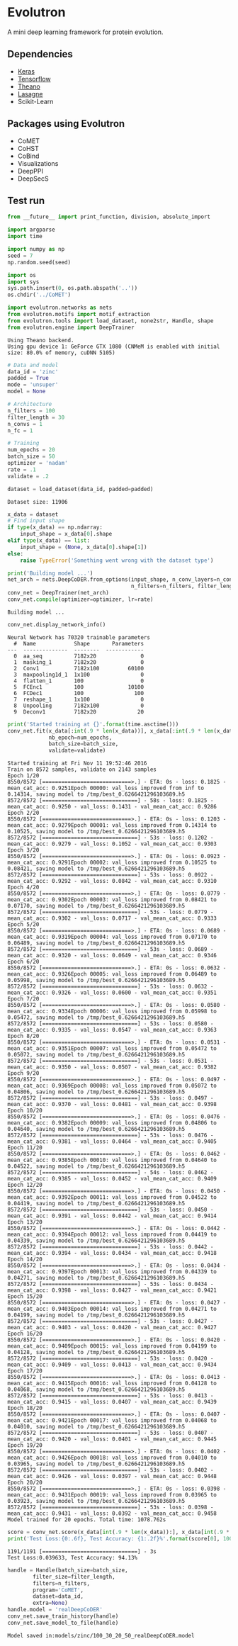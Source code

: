 Evolutron
=========
A mini deep learning framework for protein evolution.

## Dependencies
* [Keras](https://github.com/fchollet/keras)
* [Tensorflow](https://github.com/tensorflow/)
* [Theano](https://github.com/Theano/Theano)
* [Lasagne](https://github.com/Lasagne/Lasagne)
* Scikit-Learn


## Packages using Evolutron

* CoMET
* CoHST
* CoBind
* Visualizations
* DeepPPI
* DeepSecS


## Test run



```python
from __future__ import print_function, division, absolute_import

import argparse
import time

import numpy as np
seed = 7
np.random.seed(seed)

import os
import sys
sys.path.insert(0, os.path.abspath('..'))
os.chdir('../CoMET')

import evolutron.networks as nets
from evolutron.motifs import motif_extraction
from evolutron.tools import load_dataset, none2str, Handle, shape
from evolutron.engine import DeepTrainer
```

    Using Theano backend.
    Using gpu device 1: GeForce GTX 1080 (CNMeM is enabled with initial size: 80.0% of memory, cuDNN 5105)



```python
# Data and model
data_id = 'zinc'
padded = True
mode = 'unsuper'
model = None

# Architecture
n_filters = 100
filter_length = 30
n_convs = 1
n_fc = 1

# Training
num_epochs = 20
batch_size = 50
optimizer = 'nadam'
rate = .1
validate = .2
```


```python
dataset = load_dataset(data_id, padded=padded)
```

    Dataset size: 11906



```python
x_data = dataset
# Find input shape
if type(x_data) == np.ndarray:
    input_shape = x_data[0].shape
elif type(x_data) == list:
    input_shape = (None, x_data[0].shape[1])
else:
    raise TypeError('Something went wrong with the dataset type')
```


```python
print('Building model ...')
net_arch = nets.DeepCoDER.from_options(input_shape, n_conv_layers=n_convs, n_fc_layers=n_fc,
                                       n_filters=n_filters, filter_length=filter_length)
conv_net = DeepTrainer(net_arch)
conv_net.compile(optimizer=optimizer, lr=rate)
```

    Building model ...



```python
conv_net.display_network_info()
```

    Neural Network has 70320 trainable parameters
      #  Name            Shape       Parameters
    ---  --------------  --------  ------------
      0  aa_seq          7182x20              0
      1  masking_1       7182x20              0
      2  Conv1           7182x100         60100
      3  maxpooling1d_1  1x100                0
      4  flatten_1       100                  0
      5  FCEnc1          100              10100
      6  FCDec1          100                100
      7  reshape_1       1x100                0
      8  Unpooling       7182x100             0
      9  Deconv1         7182x20             20



```python
print('Started training at {}'.format(time.asctime()))
conv_net.fit(x_data[:int(.9 * len(x_data))], x_data[:int(.9 * len(x_data))],
             nb_epoch=num_epochs,
             batch_size=batch_size,
             validate=validate)
```

    Started training at Fri Nov 11 19:52:46 2016
    Train on 8572 samples, validate on 2143 samples
    Epoch 1/20
    8550/8572 [============================>.] - ETA: 0s - loss: 0.1825 - mean_cat_acc: 0.9251Epoch 00000: val_loss improved from inf to 0.14314, saving model to /tmp/best_0.6266421296103689.h5
    8572/8572 [==============================] - 58s - loss: 0.1825 - mean_cat_acc: 0.9250 - val_loss: 0.1431 - val_mean_cat_acc: 0.9286
    Epoch 2/20
    8550/8572 [============================>.] - ETA: 0s - loss: 0.1203 - mean_cat_acc: 0.9279Epoch 00001: val_loss improved from 0.14314 to 0.10525, saving model to /tmp/best_0.6266421296103689.h5
    8572/8572 [==============================] - 53s - loss: 0.1202 - mean_cat_acc: 0.9279 - val_loss: 0.1052 - val_mean_cat_acc: 0.9303
    Epoch 3/20
    8550/8572 [============================>.] - ETA: 0s - loss: 0.0923 - mean_cat_acc: 0.9291Epoch 00002: val_loss improved from 0.10525 to 0.08421, saving model to /tmp/best_0.6266421296103689.h5
    8572/8572 [==============================] - 53s - loss: 0.0922 - mean_cat_acc: 0.9292 - val_loss: 0.0842 - val_mean_cat_acc: 0.9310
    Epoch 4/20
    8550/8572 [============================>.] - ETA: 0s - loss: 0.0779 - mean_cat_acc: 0.9302Epoch 00003: val_loss improved from 0.08421 to 0.07170, saving model to /tmp/best_0.6266421296103689.h5
    8572/8572 [==============================] - 53s - loss: 0.0779 - mean_cat_acc: 0.9302 - val_loss: 0.0717 - val_mean_cat_acc: 0.9333
    Epoch 5/20
    8550/8572 [============================>.] - ETA: 0s - loss: 0.0689 - mean_cat_acc: 0.9319Epoch 00004: val_loss improved from 0.07170 to 0.06489, saving model to /tmp/best_0.6266421296103689.h5
    8572/8572 [==============================] - 53s - loss: 0.0689 - mean_cat_acc: 0.9320 - val_loss: 0.0649 - val_mean_cat_acc: 0.9346
    Epoch 6/20
    8550/8572 [============================>.] - ETA: 0s - loss: 0.0632 - mean_cat_acc: 0.9326Epoch 00005: val_loss improved from 0.06489 to 0.05998, saving model to /tmp/best_0.6266421296103689.h5
    8572/8572 [==============================] - 53s - loss: 0.0632 - mean_cat_acc: 0.9326 - val_loss: 0.0600 - val_mean_cat_acc: 0.9351
    Epoch 7/20
    8550/8572 [============================>.] - ETA: 0s - loss: 0.0580 - mean_cat_acc: 0.9334Epoch 00006: val_loss improved from 0.05998 to 0.05472, saving model to /tmp/best_0.6266421296103689.h5
    8572/8572 [==============================] - 53s - loss: 0.0580 - mean_cat_acc: 0.9335 - val_loss: 0.0547 - val_mean_cat_acc: 0.9363
    Epoch 8/20
    8550/8572 [============================>.] - ETA: 0s - loss: 0.0531 - mean_cat_acc: 0.9351Epoch 00007: val_loss improved from 0.05472 to 0.05072, saving model to /tmp/best_0.6266421296103689.h5
    8572/8572 [==============================] - 53s - loss: 0.0531 - mean_cat_acc: 0.9350 - val_loss: 0.0507 - val_mean_cat_acc: 0.9382
    Epoch 9/20
    8550/8572 [============================>.] - ETA: 0s - loss: 0.0497 - mean_cat_acc: 0.9369Epoch 00008: val_loss improved from 0.05072 to 0.04806, saving model to /tmp/best_0.6266421296103689.h5
    8572/8572 [==============================] - 53s - loss: 0.0497 - mean_cat_acc: 0.9370 - val_loss: 0.0481 - val_mean_cat_acc: 0.9398
    Epoch 10/20
    8550/8572 [============================>.] - ETA: 0s - loss: 0.0476 - mean_cat_acc: 0.9382Epoch 00009: val_loss improved from 0.04806 to 0.04640, saving model to /tmp/best_0.6266421296103689.h5
    8572/8572 [==============================] - 53s - loss: 0.0476 - mean_cat_acc: 0.9381 - val_loss: 0.0464 - val_mean_cat_acc: 0.9405
    Epoch 11/20
    8550/8572 [============================>.] - ETA: 0s - loss: 0.0462 - mean_cat_acc: 0.9385Epoch 00010: val_loss improved from 0.04640 to 0.04522, saving model to /tmp/best_0.6266421296103689.h5
    8572/8572 [==============================] - 54s - loss: 0.0462 - mean_cat_acc: 0.9385 - val_loss: 0.0452 - val_mean_cat_acc: 0.9409
    Epoch 12/20
    8550/8572 [============================>.] - ETA: 0s - loss: 0.0450 - mean_cat_acc: 0.9392Epoch 00011: val_loss improved from 0.04522 to 0.04419, saving model to /tmp/best_0.6266421296103689.h5
    8572/8572 [==============================] - 53s - loss: 0.0450 - mean_cat_acc: 0.9391 - val_loss: 0.0442 - val_mean_cat_acc: 0.9414
    Epoch 13/20
    8550/8572 [============================>.] - ETA: 0s - loss: 0.0442 - mean_cat_acc: 0.9394Epoch 00012: val_loss improved from 0.04419 to 0.04339, saving model to /tmp/best_0.6266421296103689.h5
    8572/8572 [==============================] - 53s - loss: 0.0442 - mean_cat_acc: 0.9394 - val_loss: 0.0434 - val_mean_cat_acc: 0.9418
    Epoch 14/20
    8550/8572 [============================>.] - ETA: 0s - loss: 0.0434 - mean_cat_acc: 0.9397Epoch 00013: val_loss improved from 0.04339 to 0.04271, saving model to /tmp/best_0.6266421296103689.h5
    8572/8572 [==============================] - 53s - loss: 0.0434 - mean_cat_acc: 0.9398 - val_loss: 0.0427 - val_mean_cat_acc: 0.9421
    Epoch 15/20
    8550/8572 [============================>.] - ETA: 0s - loss: 0.0427 - mean_cat_acc: 0.9403Epoch 00014: val_loss improved from 0.04271 to 0.04199, saving model to /tmp/best_0.6266421296103689.h5
    8572/8572 [==============================] - 53s - loss: 0.0427 - mean_cat_acc: 0.9403 - val_loss: 0.0420 - val_mean_cat_acc: 0.9427
    Epoch 16/20
    8550/8572 [============================>.] - ETA: 0s - loss: 0.0420 - mean_cat_acc: 0.9409Epoch 00015: val_loss improved from 0.04199 to 0.04128, saving model to /tmp/best_0.6266421296103689.h5
    8572/8572 [==============================] - 53s - loss: 0.0420 - mean_cat_acc: 0.9409 - val_loss: 0.0413 - val_mean_cat_acc: 0.9434
    Epoch 17/20
    8550/8572 [============================>.] - ETA: 0s - loss: 0.0413 - mean_cat_acc: 0.9415Epoch 00016: val_loss improved from 0.04128 to 0.04068, saving model to /tmp/best_0.6266421296103689.h5
    8572/8572 [==============================] - 53s - loss: 0.0413 - mean_cat_acc: 0.9415 - val_loss: 0.0407 - val_mean_cat_acc: 0.9439
    Epoch 18/20
    8550/8572 [============================>.] - ETA: 0s - loss: 0.0407 - mean_cat_acc: 0.9421Epoch 00017: val_loss improved from 0.04068 to 0.04010, saving model to /tmp/best_0.6266421296103689.h5
    8572/8572 [==============================] - 53s - loss: 0.0407 - mean_cat_acc: 0.9420 - val_loss: 0.0401 - val_mean_cat_acc: 0.9445
    Epoch 19/20
    8550/8572 [============================>.] - ETA: 0s - loss: 0.0402 - mean_cat_acc: 0.9426Epoch 00018: val_loss improved from 0.04010 to 0.03965, saving model to /tmp/best_0.6266421296103689.h5
    8572/8572 [==============================] - 53s - loss: 0.0402 - mean_cat_acc: 0.9426 - val_loss: 0.0397 - val_mean_cat_acc: 0.9448
    Epoch 20/20
    8550/8572 [============================>.] - ETA: 0s - loss: 0.0398 - mean_cat_acc: 0.9431Epoch 00019: val_loss improved from 0.03965 to 0.03923, saving model to /tmp/best_0.6266421296103689.h5
    8572/8572 [==============================] - 53s - loss: 0.0398 - mean_cat_acc: 0.9431 - val_loss: 0.0392 - val_mean_cat_acc: 0.9458
    Model trained for 20 epochs. Total time: 1078.762s



```python
score = conv_net.score(x_data[int(.9 * len(x_data)):], x_data[int(.9 * len(x_data)):])
print('Test Loss:{0:.6f}, Test Accuracy: {1:.2f}%'.format(score[0], 100*score[1]))
```

    1191/1191 [==============================] - 3s
    Test Loss:0.039633, Test Accuracy: 94.13%



```python
handle = Handle(batch_size=batch_size,
        filter_size=filter_length,
        filters=n_filters,
        program='CoMET',
        dataset=data_id,
        extra=None)
handle.model = 'realDeepCoDER'
conv_net.save_train_history(handle)
conv_net.save_model_to_file(handle)
```

    Model saved in:models/zinc/100_30_20_50_realDeepCoDER.model

